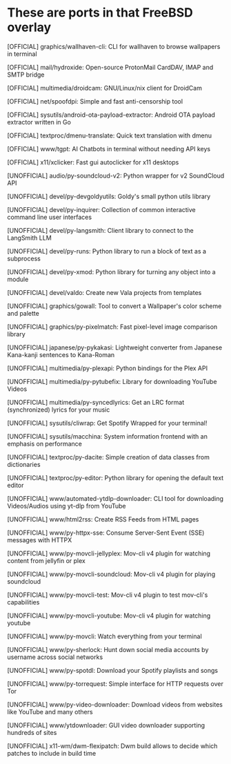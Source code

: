 # These are ports in that FreeBSD overlay

[OFFICIAL] graphics/wallhaven-cli: 	CLI for wallhaven to browse wallpapers in terminal

[OFFICIAL] mail/hydroxide: 	Open-source ProtonMail CardDAV, IMAP and SMTP bridge

[OFFICIAL] multimedia/droidcam: 	GNU/Linux/nix client for DroidCam

[OFFICIAL] net/spoofdpi: 	Simple and fast anti-censorship tool

[OFFICIAL] sysutils/android-ota-payload-extractor: 	Android OTA payload extractor written in Go

[OFFICIAL] textproc/dmenu-translate: 	Quick text translation with dmenu

[OFFICIAL] www/tgpt: 	AI Chatbots in terminal without needing API keys

[OFFICIAL] x11/xclicker: 	Fast gui autoclicker for x11 desktops

[UNOFFICIAL] audio/py-soundcloud-v2: 	Python wrapper for v2 SoundCloud API

[UNOFFICIAL] devel/py-devgoldyutils: 	Goldy's small python utils library

[UNOFFICIAL] devel/py-inquirer: 	Collection of common interactive command line user interfaces

[UNOFFICIAL] devel/py-langsmith: 	Client library to connect to the LangSmith LLM

[UNOFFICIAL] devel/py-runs: 	Python library to run a block of text as a subprocess

[UNOFFICIAL] devel/py-xmod: 	Python library for turning any object into a module

[UNOFFICIAL] devel/valdo: 	Create new Vala projects from templates

[UNOFFICIAL] graphics/gowall: 	Tool to convert a Wallpaper's color scheme and palette

[UNOFFICIAL] graphics/py-pixelmatch: 	Fast pixel-level image comparison library

[UNOFFICIAL] japanese/py-pykakasi: 	Lightweight converter from Japanese Kana-kanji sentences to Kana-Roman

[UNOFFICIAL] multimedia/py-plexapi: 	Python bindings for the Plex API

[UNOFFICIAL] multimedia/py-pytubefix: 	Library for downloading YouTube Videos

[UNOFFICIAL] multimedia/py-syncedlyrics: 	Get an LRC format (synchronized) lyrics for your music

[UNOFFICIAL] sysutils/cliwrap: 	Get Spotify Wrapped for your terminal!

[UNOFFICIAL] sysutils/macchina: 	System information frontend with an emphasis on performance

[UNOFFICIAL] textproc/py-dacite: 	Simple creation of data classes from dictionaries

[UNOFFICIAL] textproc/py-editor: 	Python library for opening the default text editor

[UNOFFICIAL] www/automated-ytdlp-downloader: 	CLI tool for downloading Videos/Audios using yt-dlp from YouTube

[UNOFFICIAL] www/html2rss: 	Create RSS Feeds from HTML pages

[UNOFFICIAL] www/py-httpx-sse: 	Consume Server-Sent Event (SSE) messages with HTTPX

[UNOFFICIAL] www/py-movcli-jellyplex: 	Mov-cli v4 plugin for watching content from jellyfin or plex

[UNOFFICIAL] www/py-movcli-soundcloud: 	Mov-cli v4 plugin for playing soundcloud

[UNOFFICIAL] www/py-movcli-test: 	Mov-cli v4 plugin to test mov-cli's capabilities

[UNOFFICIAL] www/py-movcli-youtube: 	Mov-cli v4 plugin for watching youtube

[UNOFFICIAL] www/py-movcli: 	Watch everything from your terminal

[UNOFFICIAL] www/py-sherlock: 	Hunt down social media accounts by username across social networks

[UNOFFICIAL] www/py-spotdl: 	Download your Spotify playlists and songs

[UNOFFICIAL] www/py-torrequest: 	Simple interface for HTTP requests over Tor

[UNOFFICIAL] www/py-video-downloader: 	Download videos from websites like YouTube and many others

[UNOFFICIAL] www/ytdownloader: 	GUI video downloader supporting hundreds of sites

[UNOFFICIAL] x11-wm/dwm-flexipatch: 	Dwm build allows to decide which patches to include in build time
